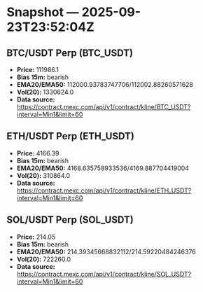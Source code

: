 # Snapshot — 2025-09-23T23:52:04Z

## BTC/USDT Perp (BTC_USDT)
- **Price:** 111986.1
- **Bias 15m:** bearish
- **EMA20/EMA50:** 112000.93783747706/112002.88260571628
- **Vol(20):** 1330624.0
- **Data source:** https://contract.mexc.com/api/v1/contract/kline/BTC_USDT?interval=Min1&limit=60

## ETH/USDT Perp (ETH_USDT)
- **Price:** 4166.39
- **Bias 15m:** bearish
- **EMA20/EMA50:** 4168.635758933536/4169.887704419004
- **Vol(20):** 310864.0
- **Data source:** https://contract.mexc.com/api/v1/contract/kline/ETH_USDT?interval=Min1&limit=60

## SOL/USDT Perp (SOL_USDT)
- **Price:** 214.05
- **Bias 15m:** bearish
- **EMA20/EMA50:** 214.39345668832112/214.59220484246376
- **Vol(20):** 722260.0
- **Data source:** https://contract.mexc.com/api/v1/contract/kline/SOL_USDT?interval=Min1&limit=60
